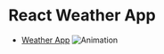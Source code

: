 # React Weather App
- <a href="https://62f63e4b502fd6005f461aa8--bejewelled-dodol-193457.netlify.app/" target="_blank" >Weather App</a>
![Animation](https://user-images.githubusercontent.com/101858286/184347572-ec57a4ce-7763-4cf4-a131-48bb7e18d407.gif)

